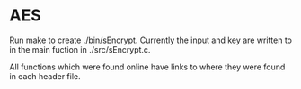 # AES

Run make to create ./bin/sEncrypt. Currently the input and key are written to in the main fuction in ./src/sEncrypt.c.

All functions which were found online have links to where they were found in each header file.
